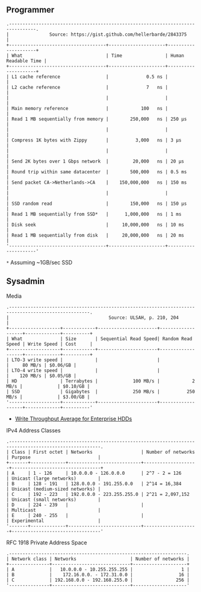 ## Programmer

    .--------------------------------------------------------------------------------.
    |               Source: https://gist.github.com/hellerbarde/2843375              |
    +------------------------------------+---------------------+---------------------+
    | What                               | Time                | Human Readable Time |
    +------------------------------------+---------------------+---------------------+
    | L1 cache reference                 |              0.5 ns |                     |
    | L2 cache reference                 |              7   ns |                     |
    |                                    |                     |                     |
    | Main memory reference              |            100   ns |                     |
    | Read 1 MB sequentially from memory |        250,000   ns | 250 µs              |
    |                                    |                     |                     |
    | Compress 1K bytes with Zippy       |          3,000   ns | 3 µs                |
    |                                    |                     |                     |
    | Send 2K bytes over 1 Gbps network  |         20,000   ns | 20 µs               |
    | Round trip within same datacenter  |        500,000   ns | 0.5 ms              |
    | Send packet CA->Netherlands->CA    |    150,000,000   ns | 150 ms              |
    |                                    |                     |                     |
    | SSD random read                    |        150,000   ns | 150 µs              |
    | Read 1 MB sequentially from SSD*   |      1,000,000   ns | 1 ms                |
    | Disk seek                          |     10,000,000   ns | 10 ms               |
    | Read 1 MB sequentially from disk   |     20,000,000   ns | 20 ms               |
    '------------------------------------+---------------------+---------------------'

`*` Assuming ~1GB/sec SSD

## Sysadmin

Media

    .----------------------------------------------------------------------------------------------------.
    |                                     Source: ULSAH, p. 210, 204                                     |
    +-------------------+------------+----------------------+-------------------+-------------+----------+
    | What              | Size       | Sequential Read Speed| Random Read Speed | Write Speed | Cost     |
    +-------------------+------------+----------------------+-------------------+-------------+----------+
    | LTO-3 write speed |            |                      |                   |     80 MB/s | $0.06/GB |
    | LTO-4 write speed |            |                      |                   |    120 MB/s | $0.05/GB |
    | HD                | Terrabytes |             100 MB/s |            2 MB/s |             | $0.10/GB |
    | SSD               | Gigabytes  |             250 MB/s |          250 MB/s |             | $3.00/GB |
    '-------------------+------------+----------------------+-------------------+-------------+----------'

 * [Write Throughput Average for Enterprise HDDs](http://www.tomshardware.com/charts/enterprise-hdd-charts/-04-Write-Throughput-Average-h2benchw-3.16,3376.html)

IPv4 Address Classes

    .--------------------------------------------------------------------------------------------------------.
    | Class | First octet | Networks                  | Number of networks | Purpose                         |
    +-------+-------------+---------------------------+--------------------+---------------------------------+
    | A     | 1 - 126     | 10.0.0.0 - 126.0.0.0      | 2^7 - 2 = 126      | Unicast (large networks)        |
    | B     | 128 - 191   | 128.0.0.0 - 191.255.0.0   | 2^14 = 16,384      | Unicast (medium-sized networks) |
    | C     | 192 - 223   | 192.0.0.0 - 223.255.255.0 | 2^21 = 2,097,152   | Unicast (small networks)        |
    | D     | 224 - 239   |                           |                    | Multicast                       |
    | E     | 240 - 255   |                           |                    | Experimental                    |
    '-------+-------------+---------------------------+--------------------+---------------------------------'

RFC 1918 Private Address Space

    .------------------------------------------------------------------.
    | Network class | Networks                    | Number of networks |
    +---------------+-----------------------------+--------------------+
    | A             |   10.0.0.0 - 10.255.255.255 |                  1 |
    | B             |    172.16.0.0. - 172.31.0.0 |                 16 |
    | C             | 192.168.0.0 - 192.168.255.0 |                256 |
    '---------------+-----------------------------+--------------------'
